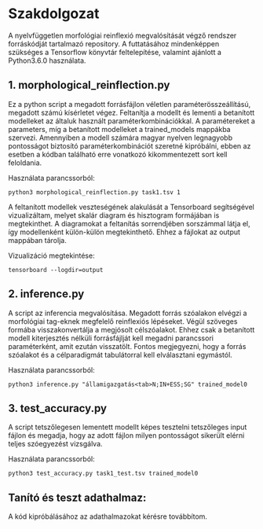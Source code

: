 # Szakdolgozat
A nyelvfüggetlen morfológiai reinflexió megvalósítását végző rendszer forráskódját tartalmazó repository. A futtatásához mindenképpen szükséges a Tensorflow könyvtár feltelepítése, valamint ajánlott a Python3.6.0 használata.

## 1. morphological_reinflection.py
  Ez a python script a megadott forrásfájlon véletlen paraméterösszeállítású, megadott számú kísérletet végez. Feltanítja a modellt és lementi a betanított modelleket az általuk használt paraméterkombinációkkal. A paramétereket a parameters, míg a betanított modelleket a trained_models mappákba szervezi.
Amennyiben a modell számára magyar nyelven legnagyobb pontosságot biztosító paraméterkombinációt szeretné kipróbálni, ebben az esetben a kódban található erre vonatkozó kikommentezett sort kell feloldania. 

Használata parancssorból:
    
    python3 morphological_reinflection.py task1.tsv 1
    
A feltanított modellek veszteségének alakulását a Tensorboard segítségével vizualizáltam, melyet skalár diagram és hisztogram formájában is megtekinthet. A diagramokat a feltanítás sorrendjében sorszámmal látja el, így modellenként külön-külön megtekinthető. Ehhez a fájlokat az output mappában tárolja.

Vizualizáció megtekintése:
    
    tensorboard --logdir=output

## 2. inference.py
  A script az inferencia megvalósítása. Megadott forrás szóalakon elvégzi a morfológiai tag-eknek megfelelő reinflexiós lépéseket. Végül szöveges formába visszakonvertálja a megjósolt célszóalakot. Ehhez csak a betanított modell kiterjesztés nélküli forrásfájlját kell megadni  parancssori paraméterként, amit ezután visszatölt. Fontos megjegyezni, hogy a forrás szóalakot és a célparadigmát tabulátorral kell elválasztani egymástól.
  
  Használata parancssorból:
    
    python3 inference.py "államigazgatás<tab>N;IN+ESS;SG" trained_model0
    
## 3. test_accuracy.py
  A script tetszőlegesen lementett modellt képes tesztelni tetszőleges input fájlon és megadja, hogy az adott fájlon milyen pontosságot sikerült elérni teljes szóegyezést vizsgálva. 
  
  Használata parancssorból:
    
    python3 test_accuracy.py task1_test.tsv trained_model0
    
## Tanító és teszt adathalmaz:
  A kód kipróbálásához az adathalmazokat kérésre továbbítom.
